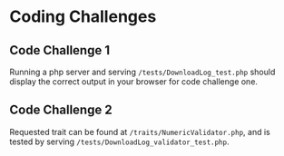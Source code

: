 # Coding Challenges

## Code Challenge 1
Running a php server and serving `/tests/DownloadLog_test.php` should display the correct output in your browser for code challenge one.

## Code Challenge 2
Requested trait can be found at `/traits/NumericValidator.php`, and is tested by serving `/tests/DownloadLog_validator_test.php`.
